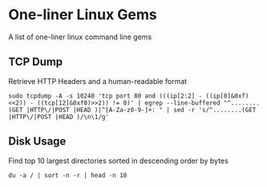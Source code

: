 # One-liner Linux Gems
A list of one-liner linux command line gems  

## TCP Dump

Retrieve HTTP Headers and a human-readable format 

```
sudo tcpdump -A -s 10240 'tcp port 80 and (((ip[2:2] - ((ip[0]&0xf)<<2)) - ((tcp[12]&0xf0)>>2)) != 0)' | egrep --line-buffered "^........(GET |HTTP\/|POST |HEAD )|^[A-Za-z0-9-]+: " | sed -r 's/^........(GET |HTTP\/|POST |HEAD )/\n\1/g'
```

## Disk Usage

Find top 10 largest directories sorted in descending order by bytes 

```
du -a / | sort -n -r | head -n 10
```
